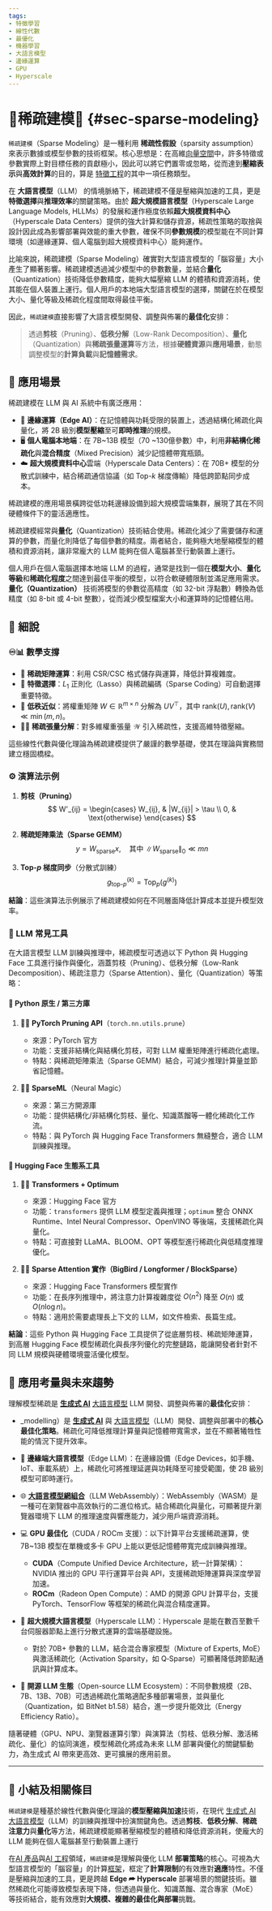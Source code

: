 ```yaml
---
tags:
- 特徵學習
- 線性代數
- 最優化
- 機器學習
- 大語言模型
- 邊緣運算
- GPU
- Hyperscale
---
```

# 🧹稀疏建模🧩 {#sec-sparse-modeling}

`稀疏建模`（Sparse Modeling）是一種利用 **稀疏性假設**（sparsity assumption）來表示數據或模型參數的技術框架。核心思想是：在高維[向量空間](04-07-vector_space.zh-hant)中，許多特徵或參數實際上對目標任務的貢獻極小，因此可以將它們置零或忽略，從而達到**壓縮表示**與**高效計算**的目的，算是 [特徵工程](04-04-feature_engineering.zh-hant)的其中一項任務類型。

在 **大語言模型**（LLM） 的情境脈絡下，稀疏建模不僅是壓縮與加速的工具，更是**特徵選擇**與**推理效率**的關鍵策略。由於 **超大規模語言模型**（Hyperscale Large Language Models, HLLMs）的發展和運作極度依賴**超大規模資料中心**（Hyperscale Data Centers）提供的強大計算和儲存資源，稀疏性策略的取捨與設計因此成為影響部署與效能的重大參數，確保不同**參數規模**的模型能在不同計算環境（如邊緣運算、個人電腦到超大規模資料中心）能夠運作。

比喻來說，稀疏建模（Sparse Modeling）確實對大型語言模型的「腦容量」大小產生了顯著影響。稀疏建模透過減少模型中的參數數量，並結合**量化**（Quantization）技術降低參數精度，能夠大幅壓縮 LLM 的體積和資源消耗，使其能在個人裝置上運行。個人用戶的本地端大型語言模型的選擇，關鍵在於在模型大小、量化等級及稀疏化程度間取得最佳平衡。

因此，`稀疏建模`直接影響了大語言模型開發、調整與佈署的**最佳化**安排：

> 透過**剪枝**（Pruning）、**低秩分解**（Low-Rank Decomposition）、**量化**（Quantization）與**稀疏張量運算**等方法，根據**硬體資源**與**應用場景**，動態調整模型的**計算負載**與**記憶體需求**。

## 🚀 應用場景

稀疏建模在 LLM 與 AI 系統中有廣泛應用：

- 🤖 **邊緣運算（Edge AI）**：在記憶體與功耗受限的裝置上，透過結構化稀疏化與量化，將 2B 級別**模型壓縮**至可**即時推理**的規模。
- 🖥️ **個人電腦本地端**：在 7B~13B 模型（70 ~130億參數）中，利用**非結構化稀疏化**與**混合精度**（Mixed Precision）減少記憶體帶寬瓶頸。
- ☁️ **超大規模資料中心**雲端（Hyperscale Data Centers）：在 70B+ 模型的分散式訓練中，結合稀疏通信協議（如 Top-$k$ 梯度傳輸）降低跨節點同步成本。

稀疏建模的應用場景橫跨從低功耗邊緣設備到超大規模雲端集群，展現了其在不同硬體條件下的靈活適應性。

稀疏建模經常與**量化**（Quantization）技術結合使用。稀疏化減少了需要儲存和運算的參數，而量化則降低了每個參數的精度。兩者結合，能夠極大地壓縮模型的體積和資源消耗，讓非常龐大的 LLM 能夠在個人電腦甚至行動裝置上運行。

個人用戶在個人電腦選擇本地端 LLM 的過程，通常是找到一個在**模型大小**、**量化等級**和**稀疏化程度**之間達到最佳平衡的模型，以符合軟硬體限制並滿足應用需求。**量化（Quantization）** 技術將模型的參數從高精度（如 32-bit 浮點數）轉換為低精度（如 8-bit 或 4-bit 整數），從而減少模型檔案大小和運算時的記憶體佔用。

## 🔬 細說

### ♾️📊 數學支撐

- 🧹 **稀疏矩陣運算**：利用 CSR/CSC 格式儲存與運算，降低計算複雜度。
- 🧩 **特徵選擇**：$L_1$ 正則化（Lasso）與稀疏編碼（Sparse Coding）可自動選擇重要特徵。
- 📐 **低秩近似**：將權重矩陣 $W \in \mathbb{R}^{m\times n}$ 分解為 $U V^\top$，其中 $\mathrm{rank}(U), \mathrm{rank}(V) \ll \min(m,n)$。
- ⛓‍💥 **稀疏張量分解**：對多維權重張量 $\mathcal{W}$ 引入稀疏性，支援高維特徵壓縮。

這些線性代數與優化理論為稀疏建模提供了嚴謹的數學基礎，使其在理論與實務間建立穩固橋樑。

### ⚙️ 演算法示例

1. **剪枝（Pruning）**  
   $$
   W'_{ij} =
   \begin{cases}
   W_{ij}, & |W_{ij}| > \tau \\
   0, & \text{otherwise}
   \end{cases}
   $$

2. **稀疏矩陣乘法（Sparse GEMM）**  
   $$
   y = W_{\text{sparse}} x, \quad \text{其中 } \|W_{\text{sparse}}\|_0 \ll mn
   $$

3. **Top-$p$ 梯度同步**（分散式訓練）  
   $$
   g^{(k)}_{\text{top-}p} = \text{Top}_p\left(g^{(k)}\right)
   $$

**結論**：這些演算法示例展示了稀疏建模如何在不同層面降低計算成本並提升模型效率。


### 🔧 LLM 常見工具

在大語言模型 LLM 訓練與推理中，稀疏模型可透過以下 Python 與 Hugging Face 工具進行操作與優化，涵蓋剪枝（Pruning）、低秩分解（Low-Rank Decomposition）、稀疏注意力（Sparse Attention）、量化（Quantization）等策略：

#### 🐍 Python 原生 / 第三方庫

1. 🐍🔥 **PyTorch Pruning API**（`torch.nn.utils.prune`）  
   - 來源：PyTorch 官方  
   - 功能：支援非結構化與結構化剪枝，可對 LLM 權重矩陣進行稀疏化處理。  
   - 特點：與稀疏矩陣乘法（Sparse GEMM）結合，可減少推理計算量並節省記憶體。

1. 🐍🧮 **SparseML**（Neural Magic）  
   - 來源：第三方開源庫  
   - 功能：提供結構化/非結構化剪枝、量化、知識蒸餾等一體化稀疏化工作流。  
   - 特點：與 PyTorch 與 Hugging Face Transformers 無縫整合，適合 LLM 訓練與推理。

#### 🤗 Hugging Face 生態系工具

1. 🤗🧬 **Transformers + Optimum**  
   - 來源：Hugging Face 官方  
   - 功能：`transformers` 提供 LLM 模型定義與推理；`optimum` 整合 ONNX Runtime、Intel Neural Compressor、OpenVINO 等後端，支援稀疏化與量化。  
   - 特點：可直接對 LLaMA、BLOOM、OPT 等模型進行稀疏化與低精度推理優化。

1. 🤗🌀 **Sparse Attention 實作（BigBird / Longformer / BlockSparse）**  
   - 來源：Hugging Face Transformers 模型實作  
   - 功能：在長序列推理中，將注意力計算複雜度從 $O(n^2)$ 降至 $O(n)$ 或 $O(n \log n)$。  
   - 特點：適用於需要處理長上下文的 LLM，如文件檢索、長篇生成。


**結論**：這些 Python 與 Hugging Face 工具提供了從底層剪枝、稀疏矩陣運算，到高層 Hugging Face 模型稀疏化與長序列優化的完整鏈路，能讓開發者針對不同 LLM 規模與硬體環境靈活優化模型。

## 🌉 應用考量與未來趨勢

理解模型稀疏是 **[生成式 AI](06-05-analysis_generative.zh-hant)**  [大語言模型](02-07-large_language_models.zh-hant) LLM 開發、調整與佈署的**最佳化**安排：

- _modelling）是 **[生成式 AI](06-05-analysis_generative.zh-hant)** 與 [大語言模型](02-07-large_language_models.zh-hant)（LLM）開發、調整與部署中的**核心最佳化策略**。稀疏化可降低推理計算量與記憶體帶寬需求，並在不顯著犧牲性能的情況下提升效率。

- 📱 **邊緣端大語言模型**（Edge LLM）：在邊緣設備（Edge Devices，如手機、IoT、車載系統）上，稀疏化可將推理延遲與功耗降至可接受範圍，使 2B 級別模型可即時運行。
- 🌐 **[大語言模型網組合](04-06-llm_webassembly.zh-hant.md)**（LLM WebAssembly）：WebAssembly（WASM）是一種可在瀏覽器中高效執行的二進位格式。結合稀疏化與量化，可顯著提升瀏覽器環境下 LLM 的推理速度與響應能力，減少用戶端資源消耗。  
- 💻 **GPU 最佳化**（CUDA / ROCm 支援）：以下計算平台支援稀疏運算，使 7B~13B 模型在單機或多卡 GPU 上能以更低記憶體帶寬完成訓練與推理。 
	 - **CUDA**（Compute Unified Device Architecture，統一計算架構）：NVIDIA 推出的 GPU 平行運算平台與 API，支援稀疏矩陣運算與深度學習加速。 
	 - **ROCm**（Radeon Open Compute）：AMD 的開源 GPU 計算平台，支援 PyTorch、TensorFlow 等框架的稀疏化與混合精度運算。  
- 🏢 **超大規模大語言模型**（Hyperscale LLM）：Hyperscale 是能在數百至數千台伺服器節點上進行分散式運算的雲端基礎設施。
	- 對於 70B+ 參數的 LLM，結合混合專家模型（Mixture of Experts, MoE）與激活稀疏化（Activation Sparsity，如 Q‑Sparse）可顯著降低跨節點通訊與計算成本。  
- 🌱 **開源 LLM 生態**（Open-source LLM Ecosystem）：不同參數規模（2B、7B、13B、70B）可透過稀疏化策略適配多種部署場景，並與量化（Quantization，如 BitNet b1.58）結合，進一步提升能效比（Energy Efficiency Ratio）。

隨著硬體（GPU、NPU、瀏覽器運算引擎）與演算法（剪枝、低秩分解、激活稀疏化、量化）的協同演進，模型稀疏化將成為未來 LLM 部署與優化的關鍵驅動力，為生成式 AI 帶來更高效、更可擴展的應用前景。

***

## 🏁 小結及相關條目

`稀疏建模`是種基於線性代數與優化理論的**模型壓縮與加速**技術，在現代 [生成式 AI](06-05-analysis_generative.zh-hant)  [大語言模型](02-07-large_language_models.zh-hant)（LLM）的訓練與推理中扮演關鍵角色。透過**剪枝**、**低秩分解**、**稀疏注意力**與**量化**等方法，稀疏建模能顯著壓縮模型的體積和降低資源消耗，使龐大的 LLM 能夠在個人電腦甚至行動裝置上運行

在[AI 產品](#sec-ai-pm)與[AI 工程](10----ai_engineering.zh-hant)領域，`稀疏建模`是理解與優化 LLM **部署策略**的核心。可視為大型語言模型的「腦容量」的計算[框架](01-04-Frame_Problem.zh-hant)，框定了**計算限制**的有效應對**適應**特性。不僅是壓縮與加速的工具，更是跨越 **Edge ⮫ Hyperscale** 部署場景的關鍵技術。雖然稀疏化可能導致模型表現下降，但透過與量化、知識蒸餾、混合專家（MoE）等技術結合，能有效應對**大規模、複雜的最佳化與部署**挑戰。
